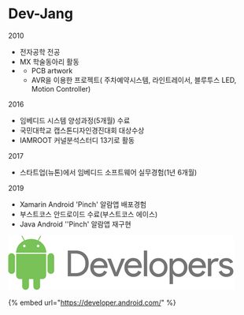 # Dev-Jang

2010

* 전자공학 전공
* MX 학술동아리 활동
* * PCB artwork
  * AVR을 이용한 프로젝트\( 주차예약시스템, 라인트레이서, 블루투스 LED, Motion Controller\)

2016

* 임베디드 시스템 양성과정\(5개월\) 수료
* 국민대학교 캡스톤디자인경진대회 대상수상
* IAMROOT 커널분석스터디 13기로 활동

2017

* 스타트업\(뉴톤\)에서 임베디드 소프트웨어 실무경험\(1년 6개월\)

2019 

* Xamarin Android 'Pinch' 알람앱 배포경험
* 부스트코스 안드로이드 수료\(부스트코스 에이스\)
* Java Android ''Pinch' 알람앱 재구현

![](.gitbook/assets/android_developers.png)

{% embed url="https://developer.android.com/" %}



